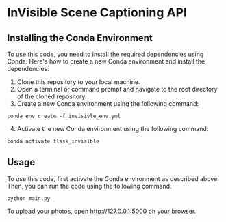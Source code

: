 # InVisible Scene Captioning API

## Installing the Conda Environment

To use this code, you need to install the required dependencies using Conda. Here's how to create a new Conda environment and install the dependencies:

1. Clone this repository to your local machine.
2. Open a terminal or command prompt and navigate to the root directory of the cloned repository.
3. Create a new Conda environment using the following command:
```console
conda env create -f invisivle_env.yml
```
4. Activate the new Conda environment using the following command:
```console
conda activate flask_invisible
```

## Usage

To use this code, first activate the Conda environment as described above. Then, you can run the code using the following command:
```console
python main.py
```
To upload your photos, open http://127.0.0.1:5000 on your browser.
